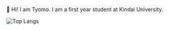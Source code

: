 

<!--
**TyomoGit/TyomoGit** is a ✨ _special_ ✨ repository because its `README.md` (this file) appears on your GitHub profile.

Here are some ideas to get you started:

- 🔭 I’m currently working on ...
- 🌱 I’m currently learning ...
- 👯 I’m looking to collaborate on ...
- 🤔 I’m looking for help with ...
- 💬 Ask me about ...
- 📫 How to reach me: ...
- 😄 Pronouns: ...
- ⚡ Fun fact: ...
-->

👋 Hi! I am Tyomo. I am a first year student at Kindai University.



<p align="left">

<img alt="Top Langs" src="https://github-readme-stats.vercel.app/api/top-langs/?username=TyomoGit&count_private=true&show_icons=true&theme=onedark" />

</p>
